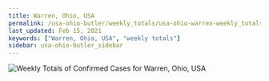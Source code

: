 ```yaml
---
title: Warren, Ohio, USA
permalink: /usa-ohio-butler/weekly_totals/usa-ohio-warren-weekly_totals.html
last_updated: Feb 15, 2021
keywords: ["Warren, Ohio, USA", "weekly totals"]
sidebar: usa-ohio-butler_sidebar
---
```


![Weekly Totals of Confirmed Cases for Warren, Ohio, USA](/covid_tracker/images/graphs/usa-ohio-warren-weekly_totals_graph.png)

